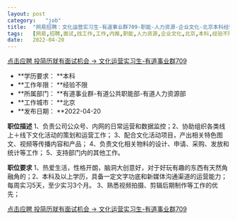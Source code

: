 ```yaml
---
layout:	post
category:	"job"
title:	"网易招聘：文化运营实习生-有道事业群709-职能-人力资源-企业文化-北京本科经验不限"
tags:	[网易,招聘,面试,找工作,工作,内推,职能,人力资源,企业文化,北京,本科,经验不限]
date:	2022-04-20
---
```


[点击应聘 投简历就有面试机会 -> 文化运营实习生-有道事业群709](http://mobile.bole.netease.com/bole/boleDetail?id=39363&employeeId=346f03c3cda5f04c&key=all)



- **学历要求： **本科
- **工作年限： **经验不限
- **所属部门： **有道事业群-有道公共职能部-有道人力资源部
- **工作城市： **北京
- **发布日期： **2022-04-20



**职位描述**
1、负责公司公众号、内网的日常运营和数据监控；2、协助组织各类线上＋线下文化活动的策划和运营工作；
3、配合文化活动项目，产出相关特色图文、视频等传播内容和产品；
4、负责文化相关物料的设计、申请、采购、发放和统计等工作；
5、支持部门内的其他工作。



**职位要求**
1、热爱生活，性格开朗，脑洞大创意好，对于好玩有趣的东西有天然角融角的；2、本科及以上学历，具备一定文字功底和新媒体沟通渠道的运营能力；每周实习5天，至少实习3个月。
3、熟悉视频拍摄、剪辑后期制作等工作的优先；



[点击应聘 投简历就有面试机会 -> 文化运营实习生-有道事业群709](http://mobile.bole.netease.com/bole/boleDetail?id=39363&employeeId=346f03c3cda5f04c&key=all)